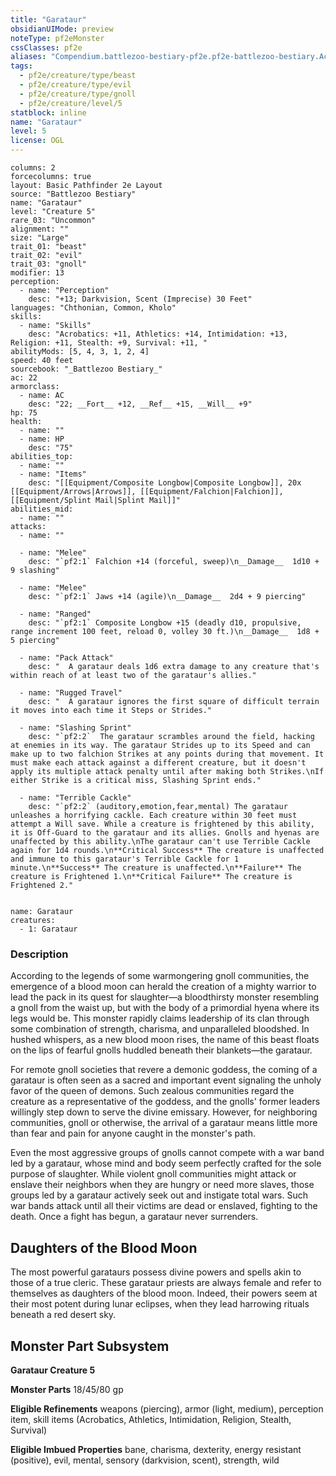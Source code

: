 ```yaml
---
title: "Garataur"
obsidianUIMode: preview
noteType: pf2eMonster
cssClasses: pf2e
aliases: "Compendium.battlezoo-bestiary-pf2e.pf2e-battlezoo-bestiary.Actor.U33Z2CKEZ1flYUj7" 
tags:
  - pf2e/creature/type/beast
  - pf2e/creature/type/evil
  - pf2e/creature/type/gnoll
  - pf2e/creature/level/5
statblock: inline
name: "Garataur"
level: 5
license: OGL
---
```


```statblock
columns: 2
forcecolumns: true
layout: Basic Pathfinder 2e Layout
source: "Battlezoo Bestiary"
name: "Garataur"
level: "Creature 5"
rare_03: "Uncommon"
alignment: ""
size: "Large"
trait_01: "beast"
trait_02: "evil"
trait_03: "gnoll"
modifier: 13
perception:
  - name: "Perception"
    desc: "+13; Darkvision, Scent (Imprecise) 30 Feet"
languages: "Chthonian, Common, Kholo"
skills:
  - name: "Skills"
    desc: "Acrobatics: +11, Athletics: +14, Intimidation: +13, Religion: +11, Stealth: +9, Survival: +11, "
abilityMods: [5, 4, 3, 1, 2, 4]
speed: 40 feet
sourcebook: "_Battlezoo Bestiary_"
ac: 22
armorclass:
  - name: AC
    desc: "22; __Fort__ +12, __Ref__ +15, __Will__ +9"
hp: 75
health:
  - name: ""
  - name: HP
    desc: "75"
abilities_top:
  - name: ""
  - name: "Items"
    desc: "[[Equipment/Composite Longbow|Composite Longbow]], 20x [[Equipment/Arrows|Arrows]], [[Equipment/Falchion|Falchion]], [[Equipment/Splint Mail|Splint Mail]]"
abilities_mid:
  - name: ""
attacks:
  - name: ""

  - name: "Melee"
    desc: "`pf2:1` Falchion +14 (forceful, sweep)\n__Damage__  1d10 + 9 slashing"

  - name: "Melee"
    desc: "`pf2:1` Jaws +14 (agile)\n__Damage__  2d4 + 9 piercing"

  - name: "Ranged"
    desc: "`pf2:1` Composite Longbow +15 (deadly d10, propulsive, range increment 100 feet, reload 0, volley 30 ft.)\n__Damage__  1d8 + 5 piercing"

  - name: "Pack Attack"
    desc: "  A garataur deals 1d6 extra damage to any creature that's within reach of at least two of the garataur's allies."

  - name: "Rugged Travel"
    desc: "  A garataur ignores the first square of difficult terrain it moves into each time it Steps or Strides."

  - name: "Slashing Sprint"
    desc: "`pf2:2`  The garataur scrambles around the field, hacking at enemies in its way. The garataur Strides up to its Speed and can make up to two falchion Strikes at any points during that movement. It must make each attack against a different creature, but it doesn't apply its multiple attack penalty until after making both Strikes.\nIf either Strike is a critical miss, Slashing Sprint ends."

  - name: "Terrible Cackle"
    desc: "`pf2:2` (auditory,emotion,fear,mental) The garataur unleashes a horrifying cackle. Each creature within 30 feet must attempt a Will save. While a creature is frightened by this ability, it is Off-Guard to the garataur and its allies. Gnolls and hyenas are unaffected by this ability.\nThe garataur can't use Terrible Cackle again for 1d4 rounds.\n**Critical Success** The creature is unaffected and immune to this garataur's Terrible Cackle for 1 minute.\n**Success** The creature is unaffected.\n**Failure** The creature is Frightened 1.\n**Critical Failure** The creature is Frightened 2."
 
```

```encounter-table
name: Garataur
creatures:
  - 1: Garataur
```


### Description
According to the legends of some warmongering gnoll communities, the emergence of a blood moon can herald the creation of a mighty warrior to lead the pack in its quest for slaughter—a bloodthirsty monster resembling a gnoll from the waist up, but with the body of a primordial hyena where its legs would be. This monster rapidly claims leadership of its clan through some combination of strength, charisma, and unparalleled bloodshed. In hushed whispers, as a new blood moon rises, the name of this beast floats on the lips of fearful gnolls huddled beneath their blankets—the garataur.

For remote gnoll societies that revere a demonic goddess, the coming of a garataur is often seen as a sacred and important event signaling the unholy favor of the queen of demons. Such zealous communities regard the creature as a representative of the goddess, and the gnolls' former leaders willingly step down to serve the divine emissary. However, for neighboring communities, gnoll or otherwise, the arrival of a garataur means little more than fear and pain for anyone caught in the monster's path.

Even the most aggressive groups of gnolls cannot compete with a war band led by a garataur, whose mind and body seem perfectly crafted for the sole purpose of slaughter. While violent gnoll communities might attack or enslave their neighbors when they are hungry or need more slaves, those groups led by a garataur actively seek out and instigate total wars. Such war bands attack until all their victims are dead or enslaved, fighting to the death. Once a fight has begun, a garataur never surrenders.

## Daughters of the Blood Moon

The most powerful garataurs possess divine powers and spells akin to those of a true cleric. These garataur priests are always female and refer to themselves as daughters of the blood moon. Indeed, their powers seem at their most potent during lunar eclipses, when they lead harrowing rituals beneath a red desert sky.

## Monster Part Subsystem

**Garataur Creature 5**

**Monster Parts** 18/45/80 gp

**Eligible Refinements** weapons (piercing), armor (light, medium), perception item, skill items (Acrobatics, Athletics, Intimidation, Religion, Stealth, Survival)

**Eligible Imbued Properties** bane, charisma, dexterity, energy resistant (positive), evil, mental, sensory (darkvision, scent), strength, wild
